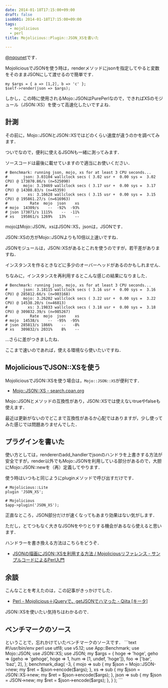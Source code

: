 ```yaml
---
date: 2014-01-18T17:15:00+09:00
draft: false
iso8601: 2014-01-18T17:15:00+09:00
tags:
  - mojolicious
  - perl
title: Mojolicious::Plugin::JSON_XSを書いた

---
```


<a href="https://twitter.com/nqounet">@nqounet</a>です．

MojoliciousでJSONを使う時は，renderメソッドにjsonを指定してやると変数をそのままJSONにして渡せるので簡単です．
```text
my $args = { a => [1,2], b => 'c' };
$self->render(json => $args);
```
しかし，この時に使用されるMojo::JSONはPurePerlなので，できればXSのモジュール（JSON::XS）を使って高速化したいですよね．

<h2>計測</h2>
その前に，Mojo::JSONとJSON::XSではどのくらい速度が違うのかを調べてみます．

ついでなので，便利に使えるJSONも一緒に測ってみます．

ソースコードは最後に載せていますので適当にお使いください．
```text
# Benchmark: running json, mojo, xs for at least 3 CPU seconds...
#       json: 3.03104 wallclock secs ( 3.02 usr +  0.00 sys =  3.02 CPU) @ 173870.86/s (n=525090)
#       mojo: 3.19469 wallclock secs ( 3.17 usr +  0.00 sys =  3.17 CPU) @ 14308.83/s (n=45359)
#         xs: 3.16628 wallclock secs ( 3.15 usr +  0.00 sys =  3.15 CPU) @ 195861.27/s (n=616963)
#          Rate  mojo  json    xs
# mojo  14309/s    --  -92%  -93%
# json 173871/s 1115%    --  -11%
# xs   195861/s 1269%   13%    --
```
mojoはMojo::JSON，xsはJSON::XS，jsonは，JSONです．

JSON::XSの方がMojo::JSONよりも10倍以上速いですね．

JSONモジュールは，JSON::XSがあるとこれを使うのですが，若干差がありますね．

インスタンスを作るときなどに多少のオーバーヘッドがあるのかもしれません．

ちなみに，インスタンスを再利用するとこんな感じの結果になりました．
```text
# Benchmark: running json, mojo, xs for at least 3 CPU seconds...
#       json: 3.18115 wallclock secs ( 3.16 usr +  0.00 sys =  3.16 CPU) @ 285812.66/s (n=903168)
#       mojo: 3.26202 wallclock secs ( 3.22 usr +  0.00 sys =  3.22 CPU) @ 14538.20/s (n=46813)
#         xs: 3.19833 wallclock secs ( 3.18 usr +  0.00 sys =  3.18 CPU) @ 309832.39/s (n=985267)
#          Rate  mojo  json    xs
# mojo  14538/s    --  -95%  -95%
# json 285813/s 1866%    --   -8%
# xs   309832/s 2031%    8%    --
```
…さらに差がつきましたね．

ここまで速いのであれば，使える環境なら使いたいですね．
<h2>MojoliciousでJSON::XSを使う</h2>
MojoliciousでJSON::XSを使う場合は，<code>Mojo::JSON::XS</code>が便利です．
<ul>
	<li><a href="http://search.cpan.org/dist/Mojo-JSON-Any/lib/Mojo/JSON/XS.pm">Mojo::JSON::XS - search.cpan.org</a></li>
</ul>
Mojo::JSONとメソッドの互換性があり，JSON::XSでは使えないtrueやfalseも使えます．

最近は更新がないのでどこまで互換性があるか心配ではありますが，少し使ってみた感じでは問題ありませんでした．
<h2>プラグインを書いた</h2>
使い方としては，rendererのadd_handlerでjsonのハンドラを上書きする方法が安全ですが，render以外でもMojo::JSONを利用している部分があるので，大胆にMojo::JSON::newを（再）定義してやります．

使う時はいつもと同じようにpluginメソッドで呼び出すだけです．
```text
# Mojolicious::Lite
plugin 'JSON_XS';

# Mojolicious
$app->plugin('JSON_XS');
```
正直なところ，JSON部分だけが速くなってもあまり効果はない気がします．

ただし，とてつもなく大きなJSONをやりとりする機会があるなら使えると思います．

ハンドラーを書き換える方法はこちらをどうぞ．
<ul>
	<li><a href="http://d.hatena.ne.jp/perlcodesample/20121205/1354863719">JSONの描画にJSON::XSを利用する方法 / Mojoliciousリファレンス - サンプルコードによるPerl入門</a></li>
</ul>
<h2>余談</h2>
こんなことを考えたのは，この記事がきっかけでした．
<ul>
	<li><a href="https://qiita.com/otaka/items/d1ea0321fef039f01691">Perl - Mojolicious＋jQueryで、getJSONでハマった - Qiita [キータ]</a></li>
</ul>
JSON::XSを使いたい気持ちはわかるので．
<h2>ベンチマークのソース</h2>
ということで，忘れかけていたベンチマークのソースです．
```text
#!/usr/bin/env perl
use utf8;
use v5.12;
use App::Benchmark;
use Mojo::JSON;
use JSON::XS;
use JSON;
my $args = {
  hoge => 'hoge',
  geho => {geho => 'gehoge', hoge => 1, hum => [1, undef, 'hoge']},
  foo => ['bar', 'baz', 2],
};
benchmark_diag(
  -3,
  {
    mojo =>
      sub { my $json = Mojo::JSON->new; my $ret = $json->encode($args); },
    xs   => sub { my $json = JSON::XS->new; my $ret = $json->encode($args); },
    json => sub { my $json = JSON->new;     my $ret = $json->encode($args); },
  }
);
```    	